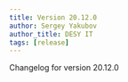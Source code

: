 ```yaml
---
title: Version 20.12.0
author: Sergey Yakubov
author_title: DESY IT
tags: [release]
---
```


Changelog for version 20.12.0
